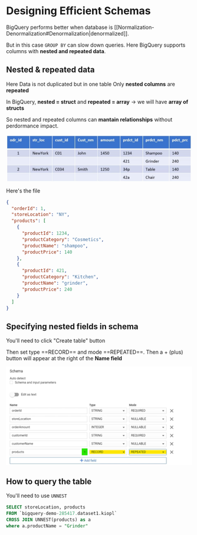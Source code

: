 # Designing Efficient Schemas

BigQuery performs better when database is [[Normalization-Denormalization#Denormalization|denormalized]].

But in this case  `GROUP BY` can slow down queries.
Here BigQuery supports columns with **nested and repeated data**.


## Nested & repeated data
Here Data is not duplicated but in one table
Only **<span class="orange">nested</span> columns** are **<span class="purple">repeated</span>**

In BigQuery, **<span class="orange">nested</span> = struct** and **<span class="purple">repeated</span> = array**
-> we will have **array of structs**

So nested and repeated columns can **mantain relationships** without perdormance impact.


!["alt"](../../Images/nested-table-example.png)

Here's the file
```JSON
{
  "orderId": 1,
  "storeLocation": "NY",
  "products": [
    {
      "productId": 1234,
      "productCategory": "Cosmetics",
      "productName": "shampoo",
      "productPrice": 140
    },
    {
      "productId": 421,
      "productCategory": "Kitchen",
      "productName": "grinder",
      "productPrice": 240
    }
  ]
}
```

## Specifying nested fields in schema
You'll need to click "Create table" button

Then set type ==RECORD== and mode ==REPEATED==.
Then a <span class="green">+ (plus)</span> button will appear at the right of the **Name field** 


!["alt"](../../Images/nested-field-schema-manual.png)

## How to query the table
You'll need to use `UNNEST`
```SQL
SELECT storeLocation, products 
FROM `bigquery-demo-285417.dataset1.kiopl` 
CROSS JOIN UNNEST(products) as a
where a.productName = "Grinder"
```
